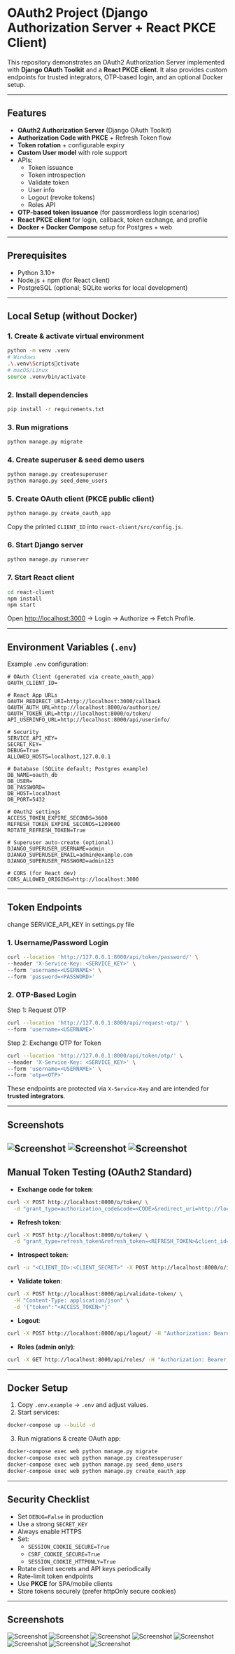 # OAuth2 Project (Django Authorization Server + React PKCE Client)

This repository demonstrates an OAuth2 Authorization Server implemented with **Django OAuth Toolkit** and a **React PKCE client**. It also provides custom endpoints for trusted integrators, OTP-based login, and an optional Docker setup.

---

## Features
- **OAuth2 Authorization Server** (Django OAuth Toolkit)
- **Authorization Code with PKCE** + Refresh Token flow
- **Token rotation** + configurable expiry
- **Custom User model** with role support
- APIs:
  - Token issuance
  - Token introspection
  - Validate token
  - User info
  - Logout (revoke tokens)
  - Roles API
- **OTP-based token issuance** (for passwordless login scenarios)
- **React PKCE client** for login, callback, token exchange, and profile
- **Docker + Docker Compose** setup for Postgres + web

---

## Prerequisites
- Python 3.10+
- Node.js + npm (for React client)
- PostgreSQL (optional; SQLite works for local development)

---

## Local Setup (without Docker)

### 1. Create & activate virtual environment
```bash
python -m venv .venv
# Windows
.\.venv\Scriptsctivate
# macOS/Linux
source .venv/bin/activate
```

### 2. Install dependencies
```bash
pip install -r requirements.txt
```

### 3. Run migrations
```bash
python manage.py migrate
```

### 4. Create superuser & seed demo users
```bash
python manage.py createsuperuser
python manage.py seed_demo_users
```

### 5. Create OAuth client (PKCE public client)
```bash
python manage.py create_oauth_app
```
Copy the printed `CLIENT_ID` into `react-client/src/config.js`.

### 6. Start Django server
```bash
python manage.py runserver
```

### 7. Start React client
```bash
cd react-client
npm install
npm start
```

Open [http://localhost:3000](http://localhost:3000) → Login → Authorize → Fetch Profile.

---

## Environment Variables (`.env`)

Example `.env` configuration:

```env
# OAuth Client (generated via create_oauth_app)
OAUTH_CLIENT_ID=

# React App URLs
OAUTH_REDIRECT_URI=http://localhost:3000/callback
OAUTH_AUTH_URL=http://localhost:8000/o/authorize/
OAUTH_TOKEN_URL=http://localhost:8000/o/token/
API_USERINFO_URL=http://localhost:8000/api/userinfo/

# Security
SERVICE_API_KEY=
SECRET_KEY=
DEBUG=True
ALLOWED_HOSTS=localhost,127.0.0.1

# Database (SQLite default; Postgres example)
DB_NAME=oauth_db
DB_USER=
DB_PASSWORD=
DB_HOST=localhost
DB_PORT=5432

# OAuth2 settings
ACCESS_TOKEN_EXPIRE_SECONDS=3600
REFRESH_TOKEN_EXPIRE_SECONDS=1209600
ROTATE_REFRESH_TOKEN=True

# Superuser auto-create (optional)
DJANGO_SUPERUSER_USERNAME=admin
DJANGO_SUPERUSER_EMAIL=admin@example.com
DJANGO_SUPERUSER_PASSWORD=admin123

# CORS (for React dev)
CORS_ALLOWED_ORIGINS=http://localhost:3000
```

---

## Token Endpoints
change SERVICE_API_KEY in settings.py file
### 1. Username/Password Login
```bash
curl --location 'http://127.0.0.1:8000/api/token/password/' \
--header 'X-Service-Key: <SERVICE_KEY>' \
--form 'username=<USERNAME>' \
--form 'password=<PASSWORD>'
```

### 2. OTP-Based Login
Step 1: Request OTP
```bash
curl --location 'http://127.0.0.1:8000/api/request-otp/' \
--form 'username=<USERNAME>'
```

Step 2: Exchange OTP for Token
```bash
curl --location 'http://127.0.0.1:8000/api/token/otp/' \
--header 'X-Service-Key: <SERVICE_KEY>' \
--form 'username=<USERNAME>' \
--form 'otp=<OTP>'
```

These endpoints are protected via `X-Service-Key` and are intended for **trusted integrators**.

---
## Screenshots
![Screenshot](./flow1.png)
![Screenshot](./flow2.png)
![Screenshot](./flow3.png)
---

## Manual Token Testing (OAuth2 Standard)

- **Exchange code for token**:
```bash
curl -X POST http://localhost:8000/o/token/ \
  -d "grant_type=authorization_code&code=<CODE>&redirect_uri=http://localhost:3000/callback&client_id=<CLIENT_ID>&client_secret=<CLIENT_SECRET>"
```

- **Refresh token**:
```bash
curl -X POST http://localhost:8000/o/token/ \
  -d "grant_type=refresh_token&refresh_token=<REFRESH_TOKEN>&client_id=<CLIENT_ID>&client_secret=<CLIENT_SECRET>"
```

- **Introspect token**:
```bash
curl -u "<CLIENT_ID>:<CLIENT_SECRET>" -X POST http://localhost:8000/o/introspect/ -d "token=<ACCESS_TOKEN>"
```

- **Validate token**:
```bash
curl -X POST http://localhost:8000/api/validate-token/ \
  -H "Content-Type: application/json" \
  -d '{"token":"<ACCESS_TOKEN>"}'
```

- **Logout**:
```bash
curl -X POST http://localhost:8000/api/logout/ -H "Authorization: Bearer <ACCESS_TOKEN>"
```

- **Roles (admin only)**:
```bash
curl -X GET http://localhost:8000/api/roles/ -H "Authorization: Bearer <ADMIN_ACCESS_TOKEN>"
```

---

## Docker Setup
1. Copy `.env.example` → `.env` and adjust values.
2. Start services:
```bash
docker-compose up --build -d
```
3. Run migrations & create OAuth app:
```bash
docker-compose exec web python manage.py migrate
docker-compose exec web python manage.py createsuperuser
docker-compose exec web python manage.py seed_demo_users
docker-compose exec web python manage.py create_oauth_app
```

---

## Security Checklist
- Set `DEBUG=False` in production
- Use a strong `SECRET_KEY`
- Always enable HTTPS
- Set:
  - `SESSION_COOKIE_SECURE=True`
  - `CSRF_COOKIE_SECURE=True`
  - `SESSION_COOKIE_HTTPONLY=True`
- Rotate client secrets and API keys periodically
- Rate-limit token endpoints
- Use **PKCE** for SPA/mobile clients
- Store tokens securely (prefer httpOnly secure cookies)

---

## Screenshots
![Screenshot](./page1.png)
![Screenshot](./page2.png)
![Screenshot](./page3.png)
![Screenshot](./page4.png)
![Screenshot](./page5.png)
![Screenshot](./page6.png)
![Screenshot](./page7.png)
![Screenshot](./page8.png)
